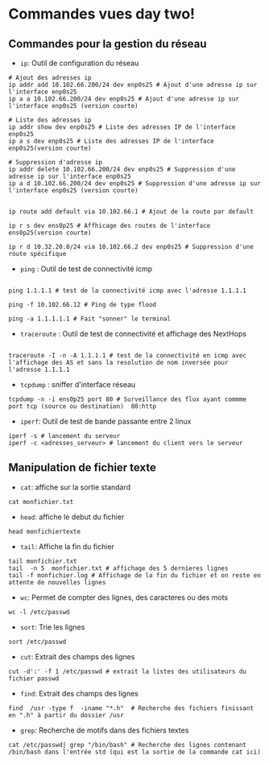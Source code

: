 # Commandes vues day two!

## Commandes pour la gestion du réseau

* `ip`: Outil de configuration du réseau
```shell
# Ajout des adresses ip 
ip addr add 10.102.66.200/24 dev enp0s25 # Ajout d'une adresse ip sur l'interface enp0s25
ip a a 10.102.66.200/24 dev enp0s25 # Ajout d'une adresse ip sur l'interface enp0s25 (version courte)

# Liste des adresses ip 
ip addr show dev enp0s25 # Liste des adresses IP de l'interface enp0s25
ip a s dev enp0s25 # Liste des adresses IP de l'interface enp0s25(version courte)

# Suppression d'adresse ip 
ip addr delete 10.102.66.200/24 dev enp0s25 # Suppression d'une adresse ip sur l'interface enp0s25
ip a d 10.102.66.200/24 dev enp0s25 # Suppression d'une adresse ip sur l'interface enp0s25 (version courte)


ip route add default via 10.102.66.1 # Ajout de la route par default

ip r s dev ens0p25 # Affhicage des routes de l'interface ens0p25(version courte)

ip r d 10.32.20.0/24 via 10.102.66.2 dev enp0s25 # Suppression d'une route spécifique
```

* `ping` : Outil de test de connectivité icmp
```shell

ping 1.1.1.1 # test de la connectivité icmp avec l'adresse 1.1.1.1

ping -f 10.102.66.12 # Ping de type flood

ping -a 1.1.1.1.1 # Fait "sonner" le terminal
```

* `traceroute` : Outil de test de connectivité et affichage des NextHops
```shell

traceroute -I -n -A 1.1.1.1 # test de la connectivité en icmp avec l'affichage des AS et sans la resolution de nom inversée pour l'adresse 1.1.1.1
```

* `tcpdump` : sniffer d'interface réseau
```shell
tcpdump -n -i ens0p25 port 80 # Surveillance des flux ayant commme port tcp (source ou destination)  80:http 
```

* `iperf`: Outil de test de bande passante entre 2 linux
```shell
iperf -s # lancement du serveur
iperf -c <adresses_serveur> # lancement du client vers le serveur
```

## Manipulation de fichier texte


* `cat`: affiche sur la sortie standard 
```shell
cat monfichier.txt
```
* `head`: affiche le debut du fichier
```shell
head monfichiertexte
```
* `tail`: Affiche la fin du fichier
```shell
tail monfichier.txt
tail  -n 5  monfichier.txt # affichage des 5 dernieres lignes
tail -f monfichier.log # Affichage de la fin du fichier et on reste en attente de nouvelles lignes
```

* `wc`: Permet de compter des lignes, des caracteres ou des mots
```shell
wc -l /etc/passwd
```

* `sort`: Trie les lignes
```shell
sort /etc/passwd
```

* `cut`: Extrait des champs des lignes
```shell
cut -d':' -f 1 /etc/passwd # extrait la listes des utilisateurs du fichier passwd
```

* `find`: Extrait des champs des lignes
```shell
find  /usr -type f  -iname "*.h"  # Recherche des fichiers finissant en ".h" à partir du dossier /usr
```

* `grep`: Recherche de motifs dans des fichiers textes
```shell
cat /etc/passwd| grep "/bin/bash" # Recherche des lignes contenant /bin/bash dans l'entrée std (qui est la sortie de la commande cat ici)
```

